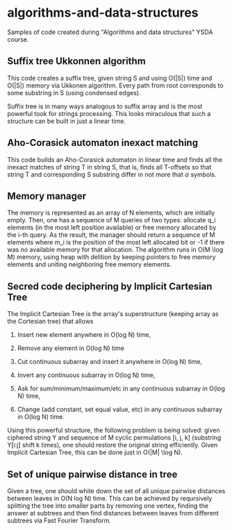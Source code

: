 # algorithms-and-data-structures
Samples of code created during "Algorithms and data structures" YSDA course.

## Suffix tree Ukkonnen algorithm
This code creates a suffix tree, given string S and using O(|S|) time and O(|S|) memory via Ukkonen algorithm. Every path from root corresponds to some substring in S (using condensed edges). 

Suffix tree is in many ways analogous to suffix array and is the most powerful took for strings processing. This looks miraculous that such a structure can be built in just a linear time.

## Aho-Corasick automaton inexact matching
This code builds an Aho-Corasick automaton in linear time and finds all the inexact matches of string T in string S, that is, finds all T-offsets so that string T and corresponding S substring differ in not more that $\alpha$ symbols.

## Memory manager
The memory is represented as an array of N elements, which are initially empty. Then, one has a sequence of M queries of two types: allocate q_i elements (in the most left position available) or free memory allocated by the i-th query. As the result, the manager should return a sequence of M elements where m_i is the position of the most left allocated bit or -1 if there was no available memory for that allocation. The algorithm runs in O(M \log M) memory, using heap with delition by keeping pointers to free memory elements and uniting neighboring free memory elements.

## Secred code deciphering by Implicit Cartesian Tree
The Implicit Cartesian Tree is the array's superstructure (keeping array as the Cortesian tree) that allows 

  1) Insert new element anywhere in O(log N) time,
  
  2) Remove any element in O(log N) time
  
  3) Cut continuous subarray and insert it anywhere in O(log N) time,
  
  4) Invert any continuous subarray in O(log N) time,
  
  5) Ask for sum/minimum/maximum/etc in any continuous subarray in O(log N) time,
  
  6) Change (add constant, set equal value, etc) in any continuous subarray in O(log N) time.

Using this powerful structure, the following problem is being solved: given ciphered string Y and sequence of M cyclic permulations [i, j, k] (substring Y[i:j] shift k times), one should restore the original string efficiently. Given Implicit Cartesian Tree, this can be done just in O(|M| \log N).
  
## Set of unique pairwise distance in tree
Given a tree, one should white down the set of all unique pairwise distances between leaves in O(N log N) time. This can be achieved by reqursively splitting the tree into smaller parts by removing one vertex, finding the answer at subtrees and then find distances between leaves from different subtrees via Fast Fourier Transform.
